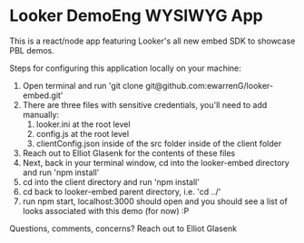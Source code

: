 # Looker DemoEng WYSIWYG App

This is a react/node app featuring Looker's all new embed SDK to showcase PBL demos.

Steps for configuring this application locally on your machine: 
<ol>
    <li>Open terminal and run 'git clone git@github.com:ewarrenG/looker-embed.git'</li>
    <li>There are three files with sensitive credentials, you'll need to add manually:
        <ol>
        <li>looker.ini at the root level</li>
        <li>config.js at the root level</li>
        <li>clientConfig.json inside of the src folder inside of the client folder</li>
        </ol>
    </li>
    <li>Reach out to Elliot Glasenk for the contents of these files</li>
    <li>Next, back in your terminal window, cd into the looker-embed directory and run 'npm install'</li>
    <li>cd into the client directory and run 'npm install'</li>
<li>cd back to looker-embed parent directory, i.e. 'cd ../'</li>
<li>run npm start, localhost:3000 should open and you should see a list of looks associated with this demo (for now) :P</li>
</ol>

Questions, comments, concerns? Reach out to Elliot Glasenk